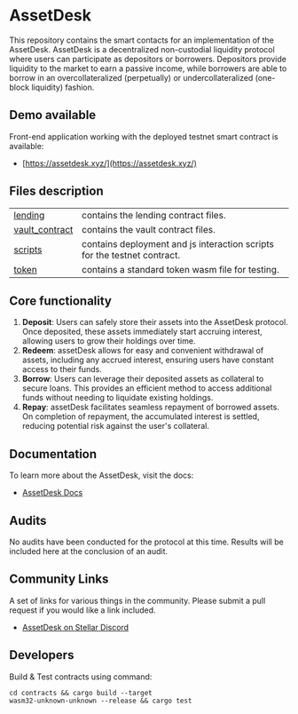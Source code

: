 # AssetDesk

This repository contains the smart contacts for an implementation of the AssetDesk. AssetDesk is a decentralized non-custodial liquidity protocol where users can participate as depositors or borrowers. Depositors provide liquidity to the market to earn a passive income, while borrowers are able to borrow in an overcollateralized (perpetually) or undercollateralized (one-block liquidity) fashion.

## Demo available

Front-end application working with the deployed testnet smart contract is available:
* [https://assetdesk.xyz/](https://assetdesk.xyz/)

## Files description

|                                              |                                                                          |
|----------------------------------------------|--------------------------------------------------------------------------|
| [lending](./contracts/lending)               | contains the lending contract files.                                     |
| [vault_contract](./contracts/vault_contract) | contains the vault contract files.                                       |
| [scripts](./contracts/lending/scripts_bat)   | contains deployment and js interaction scripts for the testnet contract. |
| [token](./token)                             | contains a standard token wasm file for testing.                         |

## Core functionality

1) **Deposit**: Users can safely store their assets into the AssetDesk protocol. Once deposited, these assets immediately start accruing interest, allowing users to grow their holdings over time.
2) **Redeem**: assetDesk allows for easy and convenient withdrawal of assets, including any accrued interest, ensuring users have constant access to their funds.
3) **Borrow**: Users can leverage their deposited assets as collateral to secure loans. This provides an efficient method to access additional funds without needing to liquidate existing holdings.
4) **Repay**: assetDesk facilitates seamless repayment of borrowed assets. On completion of repayment, the accumulated interest is settled, reducing potential risk against the user's collateral.

## Documentation

To learn more about the AssetDesk, visit the docs:
* [AssetDesk Docs](https://assetdesk.gitbook.io/)

## Audits

No audits have been conducted for the protocol at this time. Results will be included here at the conclusion of an audit.

## Community Links

A set of links for various things in the community. Please submit a pull request if you would like a link included.

* [AssetDesk on Stellar Discord](https://discord.com/channels/897514728459468821/1082054199187083264/threads/1167387469960990750)

## Developers

Build & Test contracts using command:


<code>cd contracts && cargo build --target wasm32-unknown-unknown --release  && cargo test</code>
